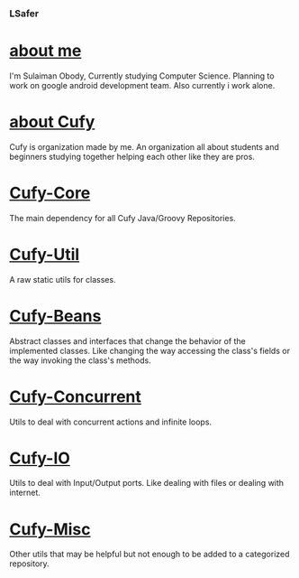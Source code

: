 ### LSafer
# [about me](https://www.github.com/lsafer)
I'm Sulaiman Obody, Currently studying Computer Science. Planning to work on google android development team. Also currently i work alone.

# [about Cufy](https://www.github.com/lsafer)
Cufy is organization made by me. An organization all about students and beginners studying together helping each other like they are pros.

# [Cufy-Core](https://www.github.com/lsafer/cufy-core)
The main dependency for all Cufy Java/Groovy Repositories.

# [Cufy-Util](https://www.github.com/lsafer/cufy-util)
A raw static utils for classes.

# [Cufy-Beans](https://www.github.com/lsafer/cufy-beans)
Abstract classes and interfaces that change the behavior of the implemented classes. Like changing the way accessing the class's fields or the way invoking the class's methods.

# [Cufy-Concurrent](https://www.github.com/lsafer/cufy-concurrent)
Utils to deal with concurrent actions and infinite loops.

# [Cufy-IO](https://www.github.com/lsafer/cufy-io)
Utils to deal with Input/Output ports. Like dealing with files or dealing with internet.

# [Cufy-Misc](https://www.github.com/lsafer/cufy-misc)
Other utils that may be helpful but not enough to be added to a categorized repository.
